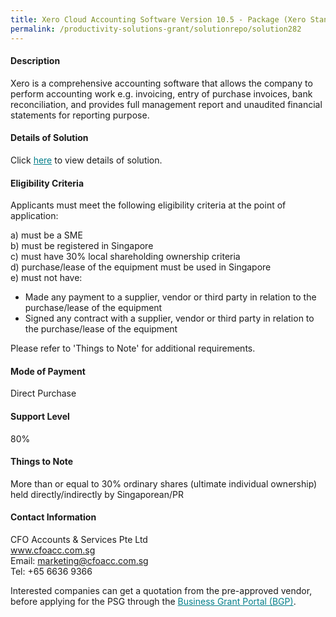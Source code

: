 ```yaml
---
title: Xero Cloud Accounting Software Version 10.5 - Package (Xero Standard)
permalink: /productivity-solutions-grant/solutionrepo/solution282
---
```


#### Description

Xero is a comprehensive accounting software that allows the company to perform accounting work e.g.  invoicing, entry of purchase invoices, bank reconciliation, and provides full management report and unaudited financial statements for reporting purpose.

#### Details of Solution

Click <a href='https://gb-assist-staging.netlify.app/images/psg/CFO_Accounts_n_Services_Annex_3_Part_1.pdf' style='color:#037e8a'>here</a> to view details of solution.

#### Eligibility Criteria

Applicants must meet the following eligibility criteria at the point of application:

a) must be a SME <br>
b) must be registered in Singapore <br>
c) must have 30% local shareholding ownership criteria <br>
d) purchase/lease of the equipment must be used in Singapore <br>
e) must not have:
- Made any payment to a supplier, vendor or third party in relation to the purchase/lease of the equipment
- Signed any contract with a supplier, vendor or third party in relation to the purchase/lease of the equipment

Please refer to 'Things to Note' for additional requirements.

#### Mode of Payment
Direct Purchase

#### Support Level
80%

#### Things to Note
More than or equal to 30% ordinary shares (ultimate individual ownership) held directly/indirectly by Singaporean/PR

#### Contact Information
CFO Accounts & Services Pte Ltd<br>www.cfoacc.com.sg<br>Email: marketing@cfoacc.com.sg<br>Tel: +65 6636 9366

Interested companies can get a quotation from the pre-approved vendor, before applying for the PSG through the <a target='_blank' style='color:#037e8a' href='https://www.businessgrants.gov.sg/'>Business Grant Portal (BGP)</a>.
